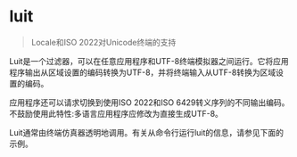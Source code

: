 # luit

> Locale和ISO 2022对Unicode终端的支持

Luit是一个过滤器，可以在任意应用程序和UTF-8终端模拟器之间运行。它将应用程序输出从区域设置的编码转换为UTF-8，并将终端输入从UTF-8转换为区域设置的编码。

应用程序还可以请求切换到使用ISO 2022和ISO 6429转义序列的不同输出编码。不鼓励使用此特性:多语言应用程序应修改为直接生成UTF-8。

Luit通常由终端仿真器透明地调用。有关从命令行运行luit的信息，请参见下面的示例。
